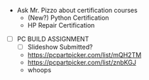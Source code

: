 - Ask Mr. Pizzo about certification courses
	- (New?) Python Certification
	- HP Repair Certification
- [ ] PC BUILD ASSIGNMENT
	- [ ] Slideshow Submitted?
	- https://pcpartpicker.com/list/mQH2TM
	- https://pcpartpicker.com/list/znbKGJ
	- whoops